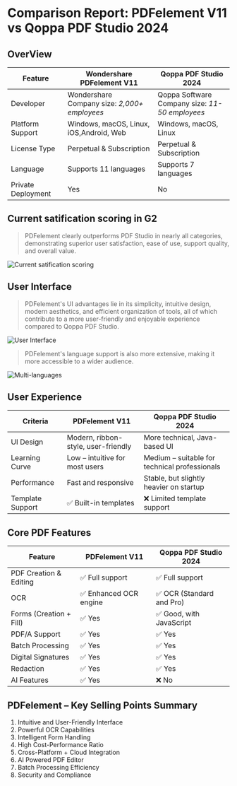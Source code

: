 # Comparison Report: PDFelement V11 vs Qoppa PDF Studio 2024

## OverView


| Feature            | **Wondershare PDFelement V11**                    | **Qoppa PDF Studio 2024**                           |
| ------------------ | ------------------------------------------------- | --------------------------------------------------- |
| Developer          | Wondershare<br />Company size: *2,000+ employees* | Qoppa Software<br />Company size: *11-50 employees* |
| Platform Support   | Windows, macOS, Linux, iOS,Android, Web           | Windows, macOS, Linux                               |
| License Type       | Perpetual & Subscription                          | Perpetual & Subscription                            |
| Language           | Supports 11 languages                             | Supports 7 languages                                |
| Private Deployment | Yes                                               | No                                                  |

## Current satification scoring in G2



> PDFelement clearly outperforms PDF Studio in nearly all categories, demonstrating superior user satisfaction, ease of use, support quality, and overall value.

![Current satification scoring](https://cdn.jsdelivr.net/gh/maozuxiao/Misaki/image-20250411101617945.png)

## User Interface

> PDFelement's UI advantages lie in its simplicity, intuitive design, modern aesthetics, and efficient organization of tools, all of which contribute to a more user-friendly and enjoyable experience compared to Qoppa PDF Studio.

![User Interface](https://cdn.jsdelivr.net/gh/maozuxiao/Misaki/image-20250411105706919.png)

> PDFelement's language support is also more extensive, making it more accessible to a wider audience. 

![Multi-languages](https://cdn.jsdelivr.net/gh/maozuxiao/Misaki/image-20250411112627099.png)

## **User Experience**

| Criteria         | **PDFelement V11**                  | **Qoppa PDF Studio 2024**                     |
| ---------------- | ----------------------------------- | --------------------------------------------- |
| UI Design        | Modern, ribbon-style, user-friendly | More technical, Java-based UI                 |
| Learning Curve   | Low – intuitive for most users      | Medium – suitable for technical professionals |
| Performance      | Fast and responsive                 | Stable, but slightly heavier on startup       |
| Template Support | ✅ Built-in templates                | ❌ Limited template support                    |

## **Core PDF Features**

| Feature                 | **PDFelement V11**    | **Qoppa PDF Studio 2024** |
| ----------------------- | --------------------- | ------------------------- |
| PDF Creation & Editing  | ✅ Full support        | ✅ Full support            |
| OCR                     | ✅ Enhanced OCR engine | ✅ OCR (Standard and Pro)  |
| Forms (Creation + Fill) | ✅ Yes                 | ✅ Good, with JavaScript   |
| PDF/A Support           | ✅ Yes                 | ✅ Yes                     |
| Batch Processing        | ✅ Yes                 | ✅ Yes                     |
| Digital Signatures      | ✅ Yes                 | ✅ Yes                     |
| Redaction               | ✅ Yes                 | ✅ Yes                     |
| AI Features             | ✅ Yes                 | ❌ No                      |

## PDFelement – Key Selling Points Summary

1. Intuitive and User-Friendly Interface
2. Powerful OCR Capabilities
3. Intelligent Form Handling
4. High Cost-Performance Ratio
5. Cross-Platform + Cloud Integration
6. AI Powered PDF Editor
7. Batch Processing Efficiency
8. Security and Compliance
